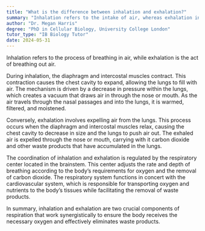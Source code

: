 ```yaml
---
title: "What is the difference between inhalation and exhalation?"
summary: "Inhalation refers to the intake of air, whereas exhalation involves the release of air from the lungs."
author: "Dr. Megan Harris"
degree: "PhD in Cellular Biology, University College London"
tutor_type: "IB Biology Tutor"
date: 2024-05-31
---
```


Inhalation refers to the process of breathing in air, while exhalation is the act of breathing out air.

During inhalation, the diaphragm and intercostal muscles contract. This contraction causes the chest cavity to expand, allowing the lungs to fill with air. The mechanism is driven by a decrease in pressure within the lungs, which creates a vacuum that draws air in through the nose or mouth. As the air travels through the nasal passages and into the lungs, it is warmed, filtered, and moistened.

Conversely, exhalation involves expelling air from the lungs. This process occurs when the diaphragm and intercostal muscles relax, causing the chest cavity to decrease in size and the lungs to push air out. The exhaled air is expelled through the nose or mouth, carrying with it carbon dioxide and other waste products that have accumulated in the lungs.

The coordination of inhalation and exhalation is regulated by the respiratory center located in the brainstem. This center adjusts the rate and depth of breathing according to the body’s requirements for oxygen and the removal of carbon dioxide. The respiratory system functions in concert with the cardiovascular system, which is responsible for transporting oxygen and nutrients to the body’s tissues while facilitating the removal of waste products.

In summary, inhalation and exhalation are two crucial components of respiration that work synergistically to ensure the body receives the necessary oxygen and effectively eliminates waste products.
    